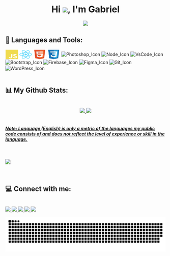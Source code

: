 <h1 align="center">Hi <img src="https://raw.githubusercontent.com/MartinHeinz/MartinHeinz/master/wave.gif" width="5%"/>, I'm Gabriel</h1>

<p align="center">
    <a href="https://github.com/degabrielofi">
        <img src="https://streak-stats.demolab.com/?user=degabrielofi&theme=black-ice&hide_border=true&stroke=0000&background=060A0CD0"/>
    </a>
</p>

## 🚀 Languages and Tools:

<div style="display: inline_block">
  <img align="center" alt="JavaScript_Icon" height="30" width="40" src="https://raw.githubusercontent.com/devicons/devicon/master/icons/javascript/javascript-plain.svg">
  <img align="center" alt="React_Icon" height="30" width="40" src="https://raw.githubusercontent.com/devicons/devicon/master/icons/react/react-original.svg">
  <img align="center" alt="HTML_Icon" height="30" width="40" src="https://raw.githubusercontent.com/devicons/devicon/master/icons/html5/html5-original.svg">
  <img align="center" alt="CSS_Icon" height="30" width="40" src="https://raw.githubusercontent.com/devicons/devicon/master/icons/css3/css3-original.svg">
  <img align="center" alt="Photoshop_Icon" height="30" width="40" src="https://cdn.jsdelivr.net/gh/devicons/devicon/icons/photoshop/photoshop-line.svg">
  <img align="center" alt="Node_Icon" height="30" width="40" src="https://cdn.jsdelivr.net/gh/devicons/devicon/icons/nodejs/nodejs-original.svg">
  <img align="center" alt="VsCode_Icon" height="30" width="40" src="https://cdn.jsdelivr.net/gh/devicons/devicon/icons/vscode/vscode-original.svg">
  <img align="center" alt="Bootstrap_Icon" height="30" width="40" src="https://cdn.jsdelivr.net/gh/devicons/devicon/icons/bootstrap/bootstrap-plain.svg">
  <img align="center" alt="Firebase_Icon" height="30" width="40" src="https://cdn.jsdelivr.net/gh/devicons/devicon/icons/firebase/firebase-plain.svg">
  <img align="center" alt="Figma_Icon" height="30" width="40" src="https://cdn.jsdelivr.net/gh/devicons/devicon/icons/figma/figma-original.svg">
  <img align="center" alt="Git_Icon" height="30" width="40" src="https://cdn.jsdelivr.net/gh/devicons/devicon/icons/git/git-original.svg">
  <img align="center" alt="WordPress_Icon" height="30" width="40" src="https://cdn.jsdelivr.net/gh/devicons/devicon/icons/wordpress/wordpress-plain.svg">
</div>

<br>

 ##  📊 My Github Stats:
<br>
  <div align="center">
    <a href="https://github.com/degabrielofi">
    <img height="165em" src="https://github-readme-stats.vercel.app/api?username=degabrielofi&show_icons=true&theme=react&include_all_commits=true&count_private=true"/>
    <img height="165em" src="https://github-readme-stats.vercel.app/api/top-langs/?username=degabrielofi&layout=donut&langs_count=7&theme=react"/>
</div>
<br/>

<h5>Note: Language (English) is only a metric of the languages my public code consists of and does not reflect the level of experience or skill in the language. </h5>

<br/> 

  <a href="https://github.com/degabrielofi"><img src="https://github-readme-activity-graph.vercel.app/graph?username=degabrielofi&bg_color=0D1117&color=5BCDEC&line=5BCDEC&point=FFFFFF&hide_border=true" /></a>

<br/>

  ## 💻 Connect with me: 

<br/>

<div> 
 
  <a href="https://www.instagram.com/degabrielofi_" target="_blank">
     <img src="https://img.shields.io/badge/-Instagram-%23E4405F?style=for-the-badge&logo=instagram&logoColor=white" target="_blank">
  </a>
  <a href="https://discord.gg/TNMzEFyxA4" target="_blank">
     <img src="https://img.shields.io/badge/Discord-7289DA?style=for-the-badge&logo=discord&logoColor=white" target="_blank">
 </a>
  <a href="https://www.linkedin.com/in/degabrielofi/" target="_blank">
      <img src="https://img.shields.io/badge/-LinkedIn-%230077B5?style=for-the-badge&logo=linkedin&logoColor=white" target="_blank">
  </a> 
  <a href = "mailto:contatodegabrielofi@gmail.com">
      <img src="https://img.shields.io/badge/-Gmail-%23333?style=for-the-badge&logo=gmail&logoColor=white" target="_blank">
  </a>
  <a href="https://www.twitch.tv/degabrielofi_" target="_blank">
    <img src="https://img.shields.io/badge/Twitch-9146FF?style=for-the-badge&logo=twitch&logoColor=white" target="_blank">
  </a>

  <br/>
 
  ![Snake animation](https://github.com/degabrielofi/degabrielofi/blob/output/github-contribution-grid-snake.svg)
 
</div>

